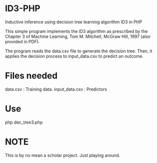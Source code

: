 # ID3-PHP
Inductive inference using decision tree learning algorithm ID3 in PHP

This simple program implements the ID3 algorithm as prescribed by the Chapter 3 of Machine Learning, Tom M. Mitchell, McGraw Hill, 1997 (also provided in PDF).

The program reads the data.csv file to generate the decision tree.  Then, it applies the decision process to input_data.csv to predict an outcome.

# Files needed 
data.csv        : Training data.
input_data.csv  : Predictors

# Use
php dec_tree3.php

# NOTE
This is by no mean a scholar project.  Just playing around.

